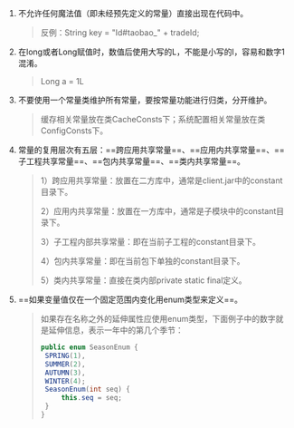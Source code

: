 1. 不允许任何魔法值（即未经预先定义的常量）直接出现在代码中。

   > 反例：String key = "Id#taobao_" + tradeId;

2. 在long或者Long赋值时，数值后使用大写的L，不能是小写的l，容易和数字1混淆。

   > Long a = 1L

3. 不要使用一个常量类维护所有常量，要按常量功能进行归类，分开维护。

   > 缓存相关常量放在类CacheConsts下；系统配置相关常量放在类ConfigConsts下。

4. 常量的复用层次有五层：==跨应用共享常量==、==应用内共享常量==、==子工程共享常量==、==包内共享常量==、==类内共享常量==。

   > 1）跨应用共享常量：放置在二方库中，通常是client.jar中的constant目录下。
   >
   > 2）应用内共享常量：放置在一方库中，通常是子模块中的constant目录下。
   >
   > 3）子工程内部共享常量：即在当前子工程的constant目录下。
   >
   > 4）包内共享常量：即在当前包下单独的constant目录下。
   >
   > 5）类内共享常量：直接在类内部private static final定义。

5. ==如果变量值仅在一个固定范围内变化用enum类型来定义==。

   > 如果存在名称之外的延伸属性应使用enum类型，下面例子中的数字就是延伸信息，表示一年中的第几个季节：
   >
   > ```java
   > public enum SeasonEnum {
   >  SPRING(1),
   >  SUMMER(2),
   >  AUTUMN(3),
   >  WINTER(4);
   >  SeasonEnum(int seq) {
   >      this.seq = seq;
   >  }
   > }
   > ```